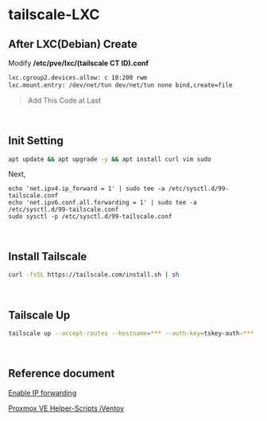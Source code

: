 # tailscale-LXC

## After LXC(Debian) Create

Modify **/etc/pve/lxc/(tailscale CT ID).conf**

```sh
lxc.cgroup2.devices.allow: c 10:200 rwm
lxc.mount.entry: /dev/net/tun dev/net/tun none bind,create=file
```
> Add This Code at Last

&nbsp;

## Init Setting
```sh
apt update && apt upgrade -y && apt install curl vim sudo
```
Next,

```
echo 'net.ipv4.ip_forward = 1' | sudo tee -a /etc/sysctl.d/99-tailscale.conf
echo 'net.ipv6.conf.all.forwarding = 1' | sudo tee -a /etc/sysctl.d/99-tailscale.conf
sudo sysctl -p /etc/sysctl.d/99-tailscale.conf
```

&nbsp;

## Install Tailscale
```sh
curl -fsSL https://tailscale.com/install.sh | sh
```

&nbsp;

## Tailscale Up
```sh
tailscale up --accept-routes --hostname=*** --auth-key=tskey-auth-*** --advertise-routes=192.168.*.*/24
```

&nbsp;

## Reference document
[Enable IP forwarding](https://tailscale.com/kb/1019/subnets?tab=linux#enable-ip-forwarding)

[Proxmox VE Helper-Scripts iVentoy](https://community-scripts.github.io/ProxmoxVE/scripts?id=iventoy)
